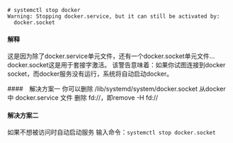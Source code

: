 ```
# systemctl stop docker
Warning: Stopping docker.service, but it can still be activated by:
  docker.socket
```

#### 解释
这是因为除了docker.service单元文件，还有一个docker.socket单元文件…docker.socket这是用于套接字激活。
该警告意味着：如果你试图连接到docker socket，而docker服务没有运行，系统将自动启动docker。

####　解决方案一
你可以删除 /lib/systemd/system/docker.socket
从docker中 docker.service 文件 删除 fd://，即remove -H fd://

#### 解决方案二
如果不想被访问时自动启动服务
输入命令：`systemctl stop docker.socket`